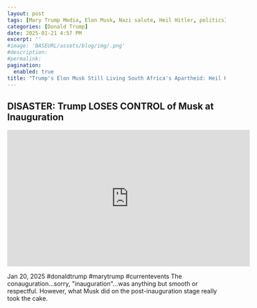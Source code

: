 ```yaml
---
layout: post
tags: [Mary Trump Media, Elon Musk, Nazi salute, Heil Hitler, politics]
categories: [Donald Trump]
date: 2025-01-21 4:57 PM
excerpt: ''
#image: 'BASEURL/assets/blog/img/.png'
#description:
#permalink:
pagination: 
  enabled: true
title: "Trump's Elon Musk Still Living South Africa's Apartheid: Heil Hitler! At Post-Inauguration Activity"
---
```



## DISASTER: Trump LOSES CONTROL of Musk at Inauguration

<iframe width="560" height="315" src="https://www.youtube.com/embed/HbdXGuQ26dw?si=osAUspBMQ2vgHG6H" title="YouTube video player" frameborder="0" allow="accelerometer; autoplay; clipboard-write; encrypted-media; gyroscope; picture-in-picture; web-share" referrerpolicy="strict-origin-when-cross-origin" allowfullscreen></iframe>

Jan 20, 2025 #donaldtrump #marytrump #currentevents
The conauguration...sorry, "inauguration"...was anything but smooth or respectful. However, what Musk did on the post-inauguration stage really took the cake. 


